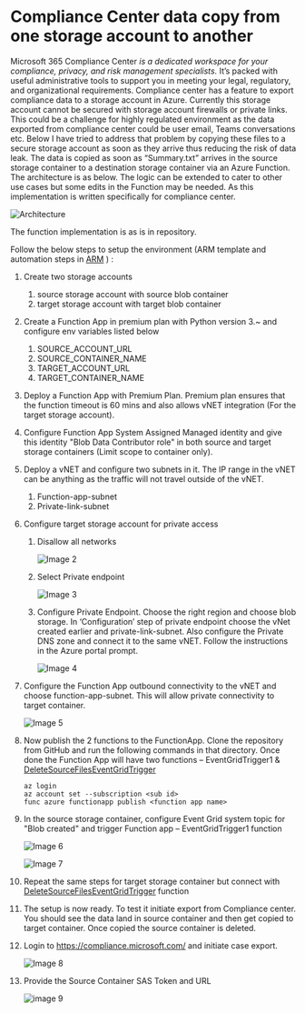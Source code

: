 ﻿# Compliance Center data copy from one storage account to another

Microsoft 365 Compliance Center *is a dedicated workspace for your compliance, privacy, and risk management specialists.* It’s packed with useful administrative tools to support you in meeting your legal, regulatory, and organizational requirements. Compliance center has a feature to export compliance data to a storage account in Azure. Currently this storage account cannot be secured with storage account firewalls or private links. This could be a challenge for highly regulated environment as the data exported from compliance center could be user email, Teams conversations etc. Below I have tried to address that problem by copying these files to a secure storage account as soon as they arrive thus reducing the risk of data leak. The data is copied as soon as “Summary.txt”  arrives in the source storage container to a destination storage container via an Azure Function. The architecture is as below. The logic can be extended to cater to other use cases but some edits in the Function may be needed. As this implementation is written specifically for compliance center.

   ![Architecture](images/img001.jpg)

The function implementation is as is in repository. 

Follow the below steps to setup the environment (ARM template and automation steps in [ARM](ARM) ) :

1. Create two storage accounts 

   1. source storage account with source blob container
   2. target storage account with target blob container
   
2. Create a Function App in premium plan with Python version 3.~ and configure env variables listed below

   1. SOURCE\_ACCOUNT\_URL
   2. SOURCE\_CONTAINER\_NAME
   3. TARGET\_ACCOUNT\_URL
   4. TARGET\_CONTAINER\_NAME
   
3. Deploy a Function App with Premium Plan. Premium plan ensures that the function timeout is 60 mins and also allows vNET integration (For the target storage account).

4. Configure Function App System Assigned Managed identity and give this identity "Blob Data Contributor role" in both source and target storage containers (Limit scope to container only).

5. Deploy a vNET and configure two subnets in it. The IP range in the vNET can be anything as the traffic will not travel outside of the vNET.

   1. Function-app-subnet 
   2. Private-link-subnet
   
6. Configure target storage account for private access

   1. Disallow all networks

      ![Image 2](images/img002.jpg)
   
   2. Select Private endpoint

      ![Image 3](images/img003.jpg)
   
   3. Configure Private Endpoint. Choose the right region and choose blob storage. In ‘Configuration’ step of private endpoint choose the vNet created earlier and private-link-subnet. Also configure the Private DNS zone and connect it to the same vNET. Follow the instructions in the Azure portal prompt.

      ![Image 4](images/img004.jpg)

7. Configure the Function App outbound connectivity to the vNET and choose function-app-subnet. This will allow private connectivity to target container.

   ![Image 5](images/img005.jpg)
   
8. Now publish the 2 functions to the FunctionApp. Clone the repository from GitHub and run the following commands in that directory. Once done the Function App will have two functions – EventGridTrigger1 & [DeleteSourceFilesEventGridTrigger](https://github.com/SahanaPrabhakar/Azure/tree/main/CopyDataBetweenStorageAccounts/DeleteSourceFilesEventGridTrigger "DeleteSourceFilesEventGridTrigger")
   ```
   az login 
   az account set --subscription <sub id>
   func azure functionapp publish <function app name>   
   ```
   
9. In the source storage container, configure Event Grid system topic for "Blob created" and trigger Function app – EventGridTrigger1 function

   ![Image 6](images/img006.jpg)

   ![Image 7](images/img007.jpg)

10. Repeat the same steps for target storage container but connect with [DeleteSourceFilesEventGridTrigger](https://github.com/SahanaPrabhakar/Azure/tree/main/CopyDataBetweenStorageAccounts/DeleteSourceFilesEventGridTrigger "DeleteSourceFilesEventGridTrigger") function
   
11. The setup is now ready. To test it initiate export from Compliance center. You should see the data land in source container and then get copied to target container. Once copied the source container is deleted.
   1. Login to <https://compliance.microsoft.com/> and initiate case export.

      ![Image 8](images/img008.jpg)
   
   2. Provide the Source Container SAS Token and URL 

      ![image 9](images/img009.jpg)
